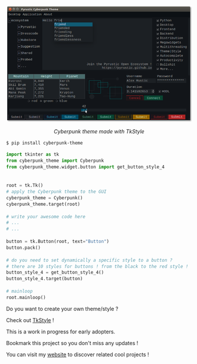 <!-- Image -->
<div align="center">
    <img src="https://raw.githubusercontent.com/pyrustic/misc/master/media/cyberpunk-cover.png" alt="Figure" width="970">
    <p align="center">
    <i> Cyberpunk theme made with TkStyle </i>
    </p>
</div>

```bash
$ pip install cyberpunk-theme
```

```python
import tkinter as tk
from cyberpunk_theme import Cyberpunk
from cyberpunk_theme.widget.button import get_button_style_4


root = tk.Tk()
# apply the Cyberpunk theme to the GUI
cyberpunk_theme = Cyberpunk()
cyberpunk_theme.target(root)

# write your awesome code here
# ...
# ...

button = tk.Button(root, text="Button")
button.pack()

# do you need to set dynamically a specific style to a button ?
# there are 10 styles for buttons ! from the black to the red style !
button_style_4 = get_button_style_4()
button_style_4.target(button)

# mainloop
root.mainloop()


```

Do you want to create your own theme/style ?

Check out [TkStyle](https://github.com/pyrustic/tkstyle) !


This is a work in progress for early adopters.

Bookmark this project so you don't miss any updates !

You can visit my [website](https://pyrustic.github.io) to discover related cool projects !
